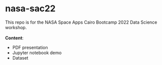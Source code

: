 # nasa-sac22
This repo is for the NASA Space Apps Cairo Bootcamp 2022 Data Science workshop.
<br>
<br>
**Content**:
- PDF presentation
- Jupyter notebook demo
- Dataset 
